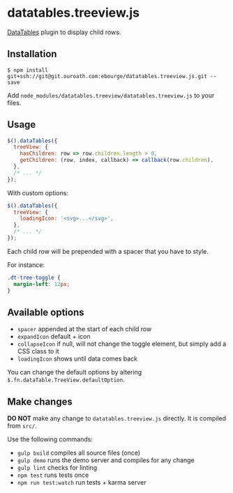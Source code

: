 # datatables.treeview.js

[DataTables](https://datatables.net/) plugin to display child rows.

## Installation

```
$ npm install git+ssh://git@git.ouroath.com:ebourge/datatables.treeview.js.git --save
```

Add `node_modules/datatables.treeview/datatables.treeview.js` to your files.

## Usage

```javascript
$().dataTables({
  treeView: {
    hasChildren: row => row.children.length > 0,
    getChildren: (row, index, callback) => callback(row.children),
  },
  /* ... */
});
```

With custom options:
```javascript
$().dataTables({
  treeView: {
    loadingIcon: '<svg>...</svg>',
  },
  /* ... */
});
```

Each child row will be prepended with a spacer that you have to style.

For instance:
```css
.dt-tree-toggle {
  margin-left: 12px;
}
```

## Available options

* `spacer` appended at the start of each child row
* `expandIcon` default + icon
* `collapseIcon` if null, will not change the toggle element, but simply add a CSS class to it
* `loadingIcon` shows until data comes back

You can change the default options by altering `$.fn.dataTable.TreeView.defaultOption`.

## Make changes

**DO NOT** make any change to `datatables.treeview.js` directly. It is compiled from `src/`.

Use the following commands:

* `gulp build` compiles all source files (once)
* `gulp demo` runs the demo server and compiles for any change
* `gulp lint` checks for linting
* `npm test` runs tests once
* `npm run test:watch` run tests + karma server

